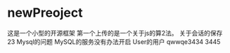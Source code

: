 # newPreoject
这是一个小型的开源框架
第一个上传的是一个关于js的算2法。
关于会话的保存23
Mysql的问题
MySQL的服务没有办法开启
User的用户
qwwqe3434
3445
